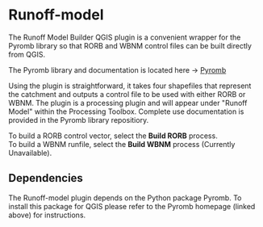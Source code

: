 # Runoff-model
The Runoff Model Builder QGIS plugin is a convenient wrapper for the Pyromb library so that RORB and WBNM control files can be built directly from QGIS.
  
The Pyromb library and documentation is located here -> [Pyromb](https://github.com/norman-tom/pyromb)
  
Using the plugin is straightforward, it takes four shapefiles that represent the catchment and outputs a control file to be used with either RORB or WBNM. The plugin is a processing plugin and will appear under "Runoff Model" within the Processing Toolbox. Complete use documentation is provided in the Pyromb library repositiory. 

To build a RORB control vector, select the **Build RORB** process.  
To build a WBNM runfile, select the **Build WBNM** process (Currently Unavailable).

## Dependencies 
The Runoff-model plugin depends on the Python package Pyromb. To install this package for QGIS please refer to the Pyromb homepage (linked above) for instructions. 
